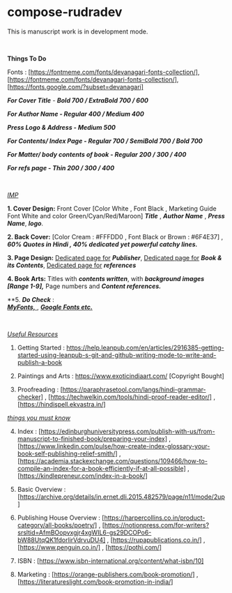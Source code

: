 # compose-rudradev
This is manuscript work is in development mode.

<br/>

**Things To Do**

Fonts : [https://fontmeme.com/fonts/devanagari-fonts-collection/], [https://fontmeme.com/fonts/devanagari-fonts-collection/], [https://fonts.google.com/?subset=devanagari]

***For Cover Title*** - ***Bold 700 / ExtraBold 700 / 600***

***For Author Name - Regular 400 / Medium 400***

***Press Logo & Address - Medium 500***

***For Contents/ Index Page - Regular 700 / SemiBold 700 / Bold 700***

***For Matter/ body contents of book - Regular 200 / 300 / 400***

***For refs page - Thin 200 / 300 / 400***

<br/>

<ins>*IMP* </ins>

**1. Cover Design:** Front Cover [Color White , Font Black ,  Marketing Guide Font White and color Green/Cyan/Red/Maroon] ***Title*** , ***Author Name*** , ***Press Name***, ***logo***. 


**2. Back Cover:** [Color Cream : #FFFDD0 , Font Black or Brown : #6F4E37] , ***60% Quotes in Hindi , 40% dedicated yet powerful catchy lines.***


**3. Page Design:** <ins>Dedicated page for</ins> ***Publisher***, <ins>Dedicated page for</ins> ***Book & its Contents***, <ins>Dedicated page for</ins> ***references***


**4. Book Arts:** Titles with ***contents written***, with ***background images [Range 1-9],*** Page numbers and ***Content references.***


**5. ***Do Check*** : <br/>  <ins>***MyFonts,*** </ins> , <ins>***Google Fonts etc.*** </ins>


<br/>


<ins>*Useful Resources*</ins>


1. Getting Started : https://help.leanpub.com/en/articles/2916385-getting-started-using-leanpub-s-git-and-github-writing-mode-to-write-and-publish-a-book

2. Paintings and Arts : https://www.exoticindiaart.com/ [Copyright Bought]

3. Proofreading : [https://paraphrasetool.com/langs/hindi-grammar-checker] , [https://techwelkin.com/tools/hindi-proof-reader-editor/] , [https://hindispell.ekvastra.in/]


<ins>*things you must know*</ins>


4. Index : [https://edinburghuniversitypress.com/publish-with-us/from-manuscript-to-finished-book/preparing-your-index] , [https://www.linkedin.com/pulse/how-create-index-glossary-your-book-self-publishing-relief-smith/] , [https://academia.stackexchange.com/questions/109466/how-to-compile-an-index-for-a-book-efficiently-if-at-all-possible] , [https://kindlepreneur.com/index-in-a-book/]

5. Basic Overview : [https://archive.org/details/in.ernet.dli.2015.482579/page/n11/mode/2up]

6. Publishing House Overview : [https://harpercollins.co.in/product-category/all-books/poetry/] ,  [https://notionpress.com/for-writers?srsltid=AfmBOopvxgjr4xgWIL6-gs29DCOPo6-bW88UtqQK1fdorlirVdrvuDU4] , [https://rupapublications.co.in/] , [https://www.penguin.co.in/] , [https://pothi.com/]

7. ISBN : [https://www.isbn-international.org/content/what-isbn/10]

8. Marketing : [https://orange-publishers.com/book-promotion/] , [https://literatureslight.com/book-promotion-in-india/]
